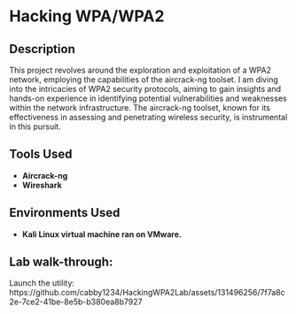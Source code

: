 <h1>Hacking WPA/WPA2</h1>

<h2>Description</h2>
This project revolves around the exploration and exploitation of a WPA2 network, employing the capabilities of the aircrack-ng toolset. I am diving into the intricacies of WPA2 security protocols, aiming to gain insights and hands-on experience in identifying potential vulnerabilities and weaknesses within the network infrastructure. The aircrack-ng toolset, known for its effectiveness in assessing and penetrating wireless security, is instrumental in this pursuit.
<br />

<h2>Tools Used</h2>

- <b>Aircrack-ng</b> 
- <b>Wireshark</b>

<h2>Environments Used </h2>

- <b>Kali Linux virtual machine ran on VMware.</b>

<h2>Lab walk-through:</h2>

<p align="left">
Launch the utility: <br/>
https://github.com/cabby1234/HackingWPA2Lab/assets/131496256/7f7a8c2e-7ce2-41be-8e5b-b380ea8b7927<br />

<!--
 ```diff
- text in red
+ text in green
! text in orange
# text in gray
@@ text in purple (and bold)@@
```
--!>

